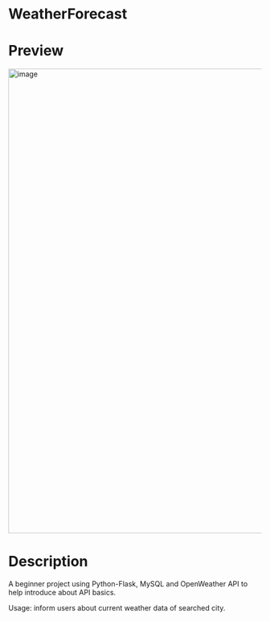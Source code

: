 # WeatherForecast

<h1> Preview </h1>
<img width="924" alt="image" src="https://user-images.githubusercontent.com/109104110/214812283-a0b508e0-af46-4092-9e0d-0e873ce6b7d8.png">

<h1> Description </h1>
<p> A beginner project using Python-Flask, MySQL and OpenWeather API to help introduce about API basics. </p>
<p> Usage: inform users about current weather data of searched city. </p> 
